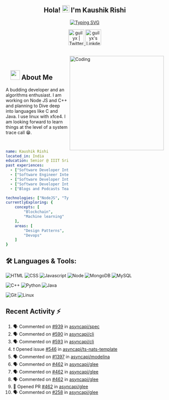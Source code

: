 <h2 align="center">
  Hola!
  <img src="https://media.giphy.com/media/hvRJCLFzcasrR4ia7z/giphy.gif" width="23">
  I'm Kaushik Rishi
</h2>

<p align="center">
  <a href="https://git.io/typing-svg"><img src="https://readme-typing-svg.demolab.com/?font=Fira+Code&pause=1000&color=3D52F7&center=true&width=435&lines=Software+Engineer;Loves+to+build+....;Contributing+to+OSS" alt="Typing SVG" /></a>
</p>


<p align="center">
<a href="https://twitter.com/KaushikRishi07">
  <img alt="guilyx | Twitter" width="50px" src="https://user-images.githubusercontent.com/43545812/144034996-602b144a-16e1-41cc-99e7-c6040b20dcaf.png"/>
</a>
<a href="https://www.linkedin.com/in/kaushikrishi/">
  <img alt="guilyx's LinkdeIN" width="50px" src="https://user-images.githubusercontent.com/43545812/144035037-0f415fc7-9f96-4517-a370-ccc6e78a714b.png" />
</a>
</p>

</br>
<img align="right" alt="Coding" width="300" src="https://media.giphy.com/media/Y4ak9Ki2GZCbJxAnJD/giphy.gif">
</br>

## &nbsp; &nbsp;<img src="https://media.giphy.com/media/WUlplcMpOCEmTGBtBW/giphy.gif" width="30"> **About Me**

A budding developer and an algorithms enthusiast. I am working on Node JS and C++ and planning to Dive deep into languages like C and Java. I use linux with xfce4. I am looking forward to learn things at the level of a system trace call 😁. 

<!-- I am waiting for a position in my life when i have Ample free time to learn C language. I do not have an eye for design [I've aldredy said that 😄 - I use xfce4]. -->

<br>

```yaml
name: Kaushik Rishi
located_in: India
education: Senior @ IIIT Sricity 🎓
past experiences: 
  - ["Software Developer Intern", "Motorq ⚙️"]
  - ["Software Engineer Intern", "Salesforce ☁️"]
  - ["Software Developer Intern", "Neverinstall 💾"]
  - ["Software Developer Intern", "Loyalytics 👤"]
  - ["Blogs and Podcasts Team Lead", "IOTA 🧑‍💻"]

technologies: ["NodeJS", "Typescript", "Javascript", "Python", "Java", "C++"]
currentlyExploring: {
    concepts: [
        "Blockchain",
        "Machine learning"
    ],
    areas: [
        "Design Patterns",
        "Devops"
    ]
}
```

## 🛠️ **Languages & Tools:**

![HTML](https://img.shields.io/badge/html%20-%23E34F26.svg?&style=for-the-badge&logo=html5&logoColor=white)
![CSS](https://img.shields.io/badge/css%20-%231572B6.svg?&style=for-the-badge&logo=css3&logoColor=white)
![Javascript](https://img.shields.io/badge/-Javascript-ffb400?style=for-the-badge&logo=javascript&logoColor=ffff3f)
![Node](https://img.shields.io/badge/-Node-blue?style=for-the-badge&logo=node.js)
![MongoDB](https://img.shields.io/badge/-MongoDB-green?style=for-the-badge&logo=mongodb)
![MySQL](https://img.shields.io/badge/-MySQL-eeeeee?style=for-the-badge&logo=mysql)

![C++](https://img.shields.io/badge/c++%20-%2300599C.svg?&style=for-the-badge&logo=c%2B%2B&ogoColor=white)
![Python](https://img.shields.io/badge/-Python-red?style=for-the-badge&logo=python)
![Java](https://img.shields.io/badge/-Java-ffb400?style=for-the-badge&logo=java&logoColor=ffff3f)

![Git](https://img.shields.io/badge/git%20-%23F05033.svg?&style=for-the-badge&logo=git&logoColor=white)
![Linux](https://img.shields.io/badge/-linux-772953?style=for-the-badge&logo=linux)

## Recent Activity :zap:
<!--START_SECTION:activity-->
1. 🗣 Commented on [#939](https://github.com/asyncapi/spec/issues/939) in [asyncapi/spec](https://github.com/asyncapi/spec)
2. 🗣 Commented on [#590](https://github.com/asyncapi/cli/issues/590) in [asyncapi/cli](https://github.com/asyncapi/cli)
3. 🗣 Commented on [#593](https://github.com/asyncapi/cli/issues/593) in [asyncapi/cli](https://github.com/asyncapi/cli)
4. ❗ Opened issue [#546](https://github.com/asyncapi/ts-nats-template/issues/546) in [asyncapi/ts-nats-template](https://github.com/asyncapi/ts-nats-template)
5. 🗣 Commented on [#1397](https://github.com/asyncapi/modelina/issues/1397) in [asyncapi/modelina](https://github.com/asyncapi/modelina)
6. 🗣 Commented on [#462](https://github.com/asyncapi/glee/issues/462) in [asyncapi/glee](https://github.com/asyncapi/glee)
7. 🗣 Commented on [#462](https://github.com/asyncapi/glee/issues/462) in [asyncapi/glee](https://github.com/asyncapi/glee)
8. 🗣 Commented on [#462](https://github.com/asyncapi/glee/issues/462) in [asyncapi/glee](https://github.com/asyncapi/glee)
9. 💪 Opened PR [#462](https://github.com/asyncapi/glee/pull/462) in [asyncapi/glee](https://github.com/asyncapi/glee)
10. 🗣 Commented on [#258](https://github.com/asyncapi/glee/issues/258) in [asyncapi/glee](https://github.com/asyncapi/glee)
<!--END_SECTION:activity-->

<!-- ## 📈 **Github Stats:**

<a href="https://github.com/kaushik-rishi">
<img align="center" src="https://github-readme-stats.vercel.app/api?username=kaushik-rishi&show_icons=true&include_all_commits=true&theme=blue-green&count_private=true">
</a>
<a href="https://github.com/kaushik-rishi/github-readme-stats">
<img align="center" src="https://github-readme-stats.anuraghazra1.vercel.app/api/top-langs/?username=kaushik-rishi&layout=Demo&theme=blue-green" />
</a> -->

